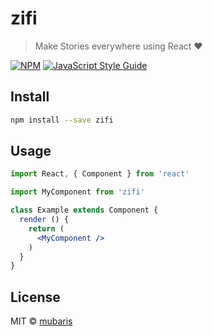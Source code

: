# zifi

> Make Stories everywhere using React ♥

[![NPM](https://img.shields.io/npm/v/zifi.svg)](https://www.npmjs.com/package/zifi) [![JavaScript Style Guide](https://img.shields.io/badge/code_style-standard-brightgreen.svg)](https://standardjs.com)

## Install

```bash
npm install --save zifi
```

## Usage

```jsx
import React, { Component } from 'react'

import MyComponent from 'zifi'

class Example extends Component {
  render () {
    return (
      <MyComponent />
    )
  }
}
```

## License

MIT © [mubaris](https://github.com/mubaris)
